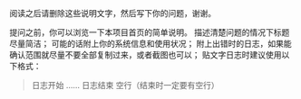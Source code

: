 阅读之后请删除这些说明文字，然后写下你的问题，谢谢。

提问之前，你可以浏览一下本项目首页的简单说明。
描述清楚问题的情况下标题尽量简洁；
可能的话附上你的系统信息和使用状况；
附上出错时的日志，如果能确认范围就尽量不要全部复制过来，或者截图也可以；
贴文字日志时建议使用以下格式：

> 日志开始
……
日志结束
空行（结束时一定要有空行）
